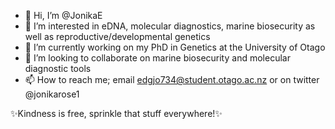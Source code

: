 - 👋 Hi, I’m @JonikaE
- 👀 I’m interested in eDNA, molecular diagnostics, marine biosecurity as well as reproductive/developmental genetics
- 🌱 I’m currently working on my PhD in Genetics at the University of Otago 
- 💞️ I’m looking to collaborate on marine biosecurity and molecular diagnostic tools
- 📫 How to reach me; email edgjo734@student.otago.ac.nz or on twitter @jonikarose1

✨Kindness is free, sprinkle that stuff everywhere!✨

<!---
JonikaE/JonikaE is a ✨ special ✨ repository because its `README.md` (this file) appears on your GitHub profile.
You can click the Preview link to take a look at your changes.
--->
